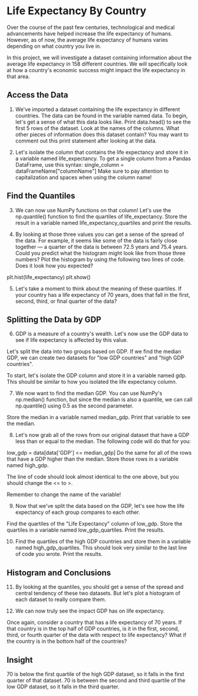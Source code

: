 
# Life Expectancy By Country

Over the course of the past few centuries, technological and medical advancements have helped increase the life expectancy of humans. However, as of now, the average life expectancy of humans varies depending on what country you live in.

In this project, we will investigate a dataset containing information about the average life expectancy in 158 different countries. We will specifically look at how a country's economic success might impact the life expectancy in that area.






##  Access the Data 




1. We've imported a dataset containing the life expectancy in different countries. The data can be found in the variable named data.
  To begin, let's get a sense of what this data looks like. Print data.head() to see the first 5 rows of the dataset.
  Look at the names of the columns. What other pieces of information does this dataset contain?
  You may want to comment out this print statement after looking at the data.

2. Let's isolate the column that contains the life expectancy and store it in a variable named life_expectancy. 
  To get a single column from a Pandas DataFrame, use this syntax:
  single_column = dataFrameName["columnName"]
  Make sure to pay attention to capitalization and spaces when using the column name!

## Find the Quantiles

3. We can now use NumPy functions on that column! Let's use the np.quantile() function to find the quartiles of life_expectancy. 
   Store the result in a variable named life_expectancy_quartiles and print the results.

4. By looking at those three values you can get a sense of the spread of the data. For example, it seems like some of the data is fairly close together — a quarter of the data is between 72.5 years and 75.4 years.
   Could you predict what the histogram might look like from those three numbers? Plot the histogram by using the following two lines of code. Does it look how you expected?

  plt.hist(life_expectancy)
  plt.show()

5. Let's take a moment to think about the meaning of these quartiles. If your country has a life expectancy of 70 years, does that fall in the first, second, third, or final quarter of the data?

## Splitting the Data by GDP   

6. GDP is a measure of a country's wealth. Let's now use the GDP data to see if life expectancy is affected by this value.

Let's split the data into two groups based on GDP. If we find the median GDP, we can create two datasets for "low GDP countries" and "high GDP countries".

To start, let's isolate the GDP column and store it in a variable named gdp. This should be similar to how you isolated the life expectancy column.

7. We now want to find the median GDP. You can use NumPy's np.median() function, but since the median is also a quantile, we can call np.quantile() using 0.5 as the second parameter.

Store the median in a variable named median_gdp. Print that variable to see the median.

8. Let's now grab all of the rows from our original dataset that have a GDP less than or equal to the median. The following code will do that for you:

low_gdp = data[data['GDP'] <= median_gdp]
Do the same for all of the rows that have a GDP higher than the median. Store those rows in a variable named high_gdp.

The line of code should look almost identical to the one above, but you should change the <= to >.

Remember to change the name of the variable!

9. Now that we've split the data based on the GDP, let's see how the life expectancy of each group compares to each other.

Find the quartiles of the "Life Expectancy" column of low_gdp. Store the quartiles in a variable named low_gdp_quartiles. Print the results.

10. Find the quartiles of the high GDP countries and store them in a variable named high_gdp_quartiles. This should look very similar to the last line of code you wrote. Print the results.

## Histogram and Conclusions

11. By looking at the quantiles, you should get a sense of the spread and central tendency of these two datasets. But let's plot a histogram of each dataset to really compare them.

12. We can now truly see the impact GDP has on life expectancy.

Once again, consider a country that has a life expectancy of 70 years. If that country is in the top half of GDP countries, is it in the first, second, third, or fourth quarter of the data with respect to life expectancy? What if the country is in the bottom half of the countries?
## Insight

70 is below the first quartile of the high GDP dataset, so it falls in the first quarter of that dataset. 70 is between the second and third quartile of the low GDP dataset, so it falls in the third quarter.

